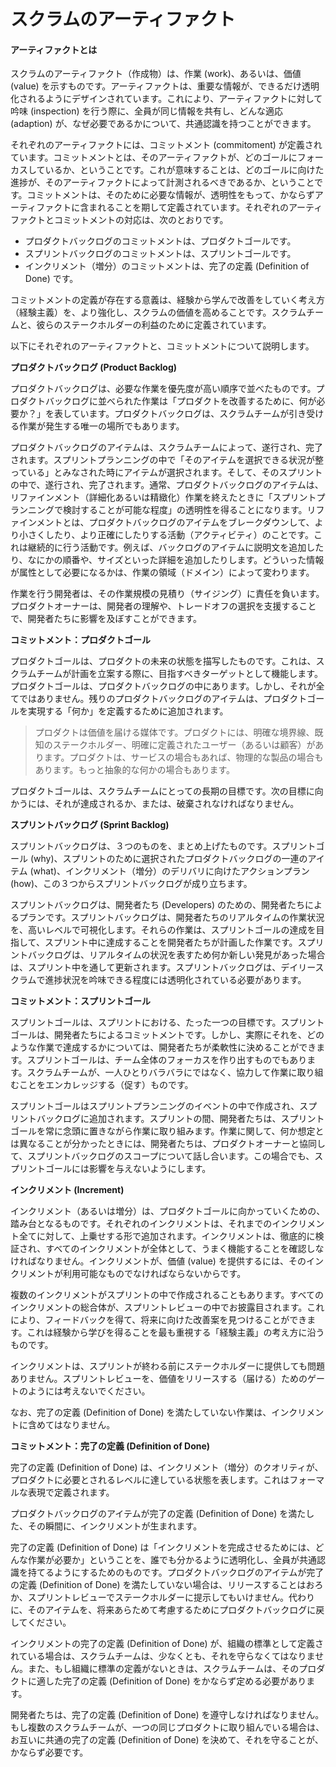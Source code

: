 # スクラムのアーティファクト

#### アーティファクトとは

スクラムのアーティファクト（作成物）は、作業 (work)、あるいは、価値 (value) を示すものです。アーティファクトは、重要な情報が、できるだけ透明化されるようにデザインされています。これにより、アーティファクトに対して吟味 (inspection) を行う際に、全員が同じ情報を共有し、どんな適応 (adaption) が、なぜ必要であるかについて、共通認識を持つことができます。

それぞれのアーティファクトには、コミットメント (commitoment) が定義されています。コミットメントとは、そのアーティファクトが、どのゴールにフォーカスしているか、ということです。これが意味することは、どのゴールに向けた進捗が、そのアーティファクトによって計測されるべきであるか、ということです。コミットメントは、そのために必要な情報が、透明性をもって、かならずアーティファクトに含まれることを期して定義されています。それぞれのアーティファクトとコミットメントの対応は、次のとおりです。

* プロダクトバックログのコミットメントは、プロダクトゴールです。
* スプリントバックログのコミットメントは、スプリントゴールです。
* インクリメント（増分）のコミットメントは、完了の定義 (Definition of Done) です。

コミットメントの定義が存在する意義は、経験から学んで改善をしていく考え方（経験主義）を、より強化し、スクラムの価値を高めることです。スクラムチームと、彼らのステークホルダーの利益のために定義されています。

以下にそれぞれのアーティファクトと、コミットメントについて説明します。

**プロダクトバックログ (Product Backlog)**

プロダクトバックログは、必要な作業を優先度が高い順序で並べたものです。プロダクトバックログに並べられた作業は「プロダクトを改善するために、何が必要か？」を表しています。プロダクトバックログは、スクラムチームが引き受ける作業が発生する唯一の場所でもあります。

プロダクトバックログのアイテムは、スクラムチームによって、遂行され、完了されます。スプリントプランニングの中で「そのアイテムを選択できる状況が整っている」とみなされた時にアイテムが選択されます。そして、そのスプリントの中で、遂行され、完了されます。通常、プロダクトバックログのアイテムは、リファインメント（詳細化あるいは精緻化）作業を終えたときに「スプリントプランニングで検討することが可能な程度」の透明性を得ることになります。リファインメントとは、プロダクトバックログのアイテムをブレークダウンして、より小さくしたり、より正確にしたりする活動（アクティビティ）のことです。これは継続的に行う活動です。例えば、バックログのアイテムに説明文を追加したり、なにかの順番や、サイズといった詳細を追加したりします。どういった情報が属性として必要になるかは、作業の領域（ドメイン）によって変わります。

作業を行う開発者は、その作業規模の見積り（サイジング）に責任を負います。プロダクトオーナーは、開発者の理解や、トレードオフの選択を支援することで、開発者たちに影響を及ぼすことができます。

**コミットメント：プロダクトゴール**

プロダクトゴールは、プロダクトの未来の状態を描写したものです。これは、スクラムチームが計画を立案する際に、目指すべきターゲットとして機能します。プロダクトゴールは、プロダクトバックログの中にあります。しかし、それが全てではありません。残りのプロダクトバックログのアイテムは、プロダクトゴールを実現する「何か」を定義するために追加されます。

> プロダクトは価値を届ける媒体です。プロダクトには、明確な境界線、既知のステークホルダー、明確に定義されたユーザー（あるいは顧客）があります。プロダクトは、サービスの場合もあれば、物理的な製品の場合もあります。もっと抽象的な何かの場合もあります。

プロダクトゴールは、スクラムチームにとっての長期の目標です。次の目標に向かうには、それが達成されるか、または、破棄されなければなりません。

**スプリントバックログ (Sprint Backlog)**

スプリントバックログは、３つのものを、まとめ上げたものです。スプリントゴール (why)、スプリントのために選択されたプロダクトバックログの一連のアイテム (what)、インクリメント（増分）のデリバリに向けたアクションプラン (how)、この３つからスプリントバックログが成り立ちます。

スプリントバックログは、開発者たち (Developers) のための、開発者たちによるプランです。スプリントバックログは、開発者たちのリアルタイムの作業状況を、高いレベルで可視化します。それらの作業は、スプリントゴールの達成を目指して、スプリント中に達成することを開発者たちが計画した作業です。スプリントバックログは、リアルタイムの状況を表すため何か新しい発見があった場合は、スプリント中を通して更新されます。スプリントバックログは、デイリースクラムで進捗状況を吟味できる程度には透明化されている必要があります。

**コミットメント：スプリントゴール**

スプリントゴールは、スプリントにおける、たった一つの目標です。スプリントゴールは、開発者たちによるコミットメントです。しかし、実際にそれを、どのような作業で達成するかについては、開発者たちが柔軟性に決めることができます。スプリントゴールは、チーム全体のフォーカスを作り出すものでもあります。スクラムチームが、一人ひとりバラバラにではなく、協力して作業に取り組むことをエンカレッジする（促す）ものです。

スプリントゴールはスプリントプランニングのイベントの中で作成され、スプリントバックログに追加されます。スプリントの間、開発者たちは、スプリントゴールを常に念頭に置きながら作業に取り組みます。作業に関して、何か想定とは異なることが分かったときには、開発者たちは、プロダクトオーナーと協同して、スプリントバックログのスコープについて話し合います。この場合でも、スプリントゴールには影響を与えないようにします。

**インクリメント (Increment)**

インクリメント（あるいは増分）は、プロダクトゴールに向かっていくための、踏み台となるものです。それぞれのインクリメントは、それまでのインクリメント全てに対して、上乗せする形で追加されます。インクリメントは、徹底的に検証され、すべてのインクリメントが全体として、うまく機能することを確認しなければなりません。インクリメントが、価値 (value) を提供するには、そのインクリメントが利用可能なものでなければならないからです。

複数のインクリメントがスプリントの中で作成されることもあります。すべてのインクリメントの総合体が、スプリントレビューの中でお披露目されます。これにより、フィードバックを得て、将来に向けた改善案を見つけることができます。これは経験から学びを得ることを最も重視する「経験主義」の考え方に沿うものです。

インクリメントは、スプリントが終わる前にステークホルダーに提供しても問題ありません。スプリントレビューを、価値をリリースする（届ける）ためのゲートのようには考えないでください。

なお、完了の定義 (Definition of Done) を満たしていない作業は、インクリメントに含めてはなりません。

**コミットメント：完了の定義 (Definition of Done)**

完了の定義 (Definition of Done) は、インクリメント（増分）のクオリティが、プロダクトに必要とされるレベルに達している状態を表します。これはフォーマルな表現で定義されます。

プロダクトバックログのアイテムが完了の定義 (Definition of Done) を満たした、その瞬間に、インクリメントが生まれます。

完了の定義 (Definition of Done) は「インクリメントを完成させるためには、どんな作業が必要か」ということを、誰でも分かるように透明化し、全員が共通認識を持てるようにするためのものです。プロダクトバックログのアイテムが完了の定義 (Definition of Done) を満たしていない場合は、リリースすることはおろか、スプリントレビューでステークホルダーに提示してもいけません。代わりに、そのアイテムを、将来あらためて考慮するためにプロダクトバックログに戻してください。

インクリメントの完了の定義 (Definition of Done) が、組織の標準として定義されている場合は、スクラムチームは、少なくとも、それを守らなくてはなりません。また、もし組織に標準の定義がないときは、スクラムチームは、そのプロダクトに適した完了の定義 (Definition of Done) をかならず定める必要があります。

開発者たちは、完了の定義 (Definition of Done) を遵守しなければなりません。もし複数のスクラムチームが、一つの同じプロダクトに取り組んでいる場合は、お互いに共通の完了の定義 (Definition of Done) を決めて、それを守ることが、かならず必要です。
